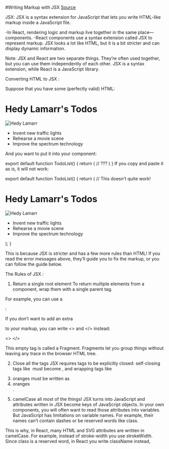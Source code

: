 #Writing Markup with JSX
[Source](https://react.dev/learn/writing-markup-with-jsx)

JSX: JSX is a syntax extension for JavaScript that lets you write HTML-like markup inside a JavaScript file.

-In React, rendering logic and markup live together in the same place—components.
-React components use a syntax extension called JSX to represent markup. JSX looks a lot like HTML, but it is a bit stricter and can display dynamic information.

Note: JSX and React are two separate things. They’re often used together, but you can use them independently of each other. JSX is a syntax extension, while React is a JavaScript library.

Converting HTML to JSX :

Suppose that you have some (perfectly valid) HTML:

<h1>Hedy Lamarr's Todos</h1>
<img 
  src="https://i.imgur.com/yXOvdOSs.jpg" 
  alt="Hedy Lamarr" 
  class="photo"
>
<ul>
    <li>Invent new traffic lights
    <li>Rehearse a movie scene
    <li>Improve the spectrum technology
</ul>

And you want to put it into your component:

export default function TodoList() {
return (
// ???
)
}
If you copy and paste it as is, it will not work:

export default function TodoList() {
return (
// This doesn't quite work!

<div>
<h1>Hedy Lamarr's Todos</h1>
<img 
      src="https://i.imgur.com/yXOvdOSs.jpg" 
      alt="Hedy Lamarr" 
      class="photo"
    />
<ul>
<li>Invent new traffic lights
<li>Rehearse a movie scene
<li>Improve the spectrum technology
</ul>
</div>
);
}

This is because JSX is stricter and has a few more rules than HTML! If you read the error messages above, they’ll guide you to fix the markup, or you can follow the guide below.

The Rules of JSX :

1. Return a single root element
   To return multiple elements from a component, wrap them with a single parent tag.

For example, you can use a <div>:

<div>
  <multiple line code>
</div>

If you don’t want to add an extra <div> to your markup, you can write <> and </> instead:

<>
<multiple line code>
</>

This empty tag is called a Fragment. Fragments let you group things without leaving any trace in the browser HTML tree.

2. Close all the tags
   JSX requires tags to be explicitly closed: self-closing tags like <img> must become <img />, and wrapping tags like <li>oranges must be written as <li>oranges</li>.

3. camelCase all most of the things!
   JSX turns into JavaScript and attributes written in JSX become keys of JavaScript objects. In your own components, you will often want to read those attributes into variables. But JavaScript has limitations on variable names. For example, their names can’t contain dashes or be reserved words like class.

This is why, in React, many HTML and SVG attributes are written in camelCase. For example, instead of stroke-width you use strokeWidth. Since class is a reserved word, in React you write className instead,